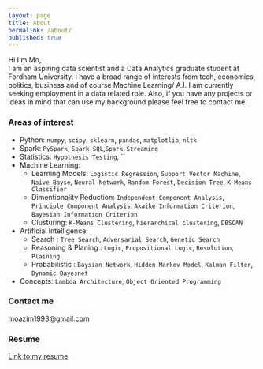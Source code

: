 ```yaml
---
layout: page
title: About
permalink: /about/
published: true
---
```

Hi I'm Mo,  
I am an aspiring data scientist and a Data Analytics graduate student at Fordham University. I have a broad range of interests from tech, economics, politics, business and of course Machine Learning/ A.I.
I am currently seeking employment in a data related role. Also, if you have any projects or ideas in mind that can use my background please feel free to contact me.

### Areas of interest
- Python: `numpy`, `scipy`, `sklearn`, `pandas`, `matplotlib`, `nltk`
- Spark: `PySpark`, `Spark SQL`,`Spark Streaming`
- Statistics: `Hypothesis Testing`, ``
- Machine Learning:
    - Learning Models: `Logistic Regression`, `Support Vector Machine`, `Naive Bayse`, `Neural Network`, `Random Forest`,  `Decision Tree`, `K-Means Classifier`
    - Dimentionality Reduction:  `Independent Component Analysis`, `Principle Component Analysis`, `Akaike Information Criterion`, `Bayesian Information Criterion`
    - Clusturing: `K-Means Clustering`, `hierarchical clustering`, `DBSCAN`
- Artificial Intelligence:
	- Search : `Tree Search`, `Adversarial Search`, `Genetic Search`
    - Reasoning & Planing : `Logic`, `Propositional Logic`, `Resolution`, `Plaining`
    - Probabilistic : `Baysian Network`, `Hidden Markov Model`, `Kalman Filter`, `Dynamic Bayesnet`
- Concepts: `Lambda Architecture`, `Object Oriented Programming`


### Contact me
[moazim1993@gmail.com](mailtomoazim1993@gmail.com)

### Resume
[Link to my resume](https://drive.google.com/file/d/1gPKS3IzlWsGq5Nh3-j-2ThWoCHdVTwbW/view?usp=sharing)
